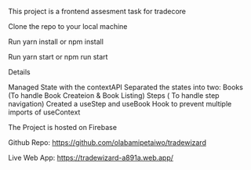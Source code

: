 This project  is a frontend assesment task for tradecore

Clone the repo to your local machine

Run yarn install or npm install

Run yarn start or npm run start

Details

Managed State with the contextAPI
Separated the states into two:
   Books (To handle Book Createion & Book Listing)
   Steps ( To handle step navigation)
Created a useStep and useBook Hook to prevent multiple imports of useContext


The Project is hosted on Firebase
 
Github Repo: https://github.com/olabamipetaiwo/tradewizard

Live Web App: https://tradewizard-a891a.web.app/


